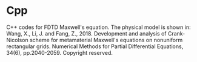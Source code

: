 # Cpp
C++ codes for FDTD Maxwell's equation.
The physical model is shown in:
Wang, X., Li, J. and Fang, Z., 2018. Development and analysis of Crank‐Nicolson scheme for metamaterial Maxwell's equations on nonuniform rectangular grids. Numerical Methods for Partial Differential Equations, 34(6), pp.2040-2059.
Copyright reserved.
